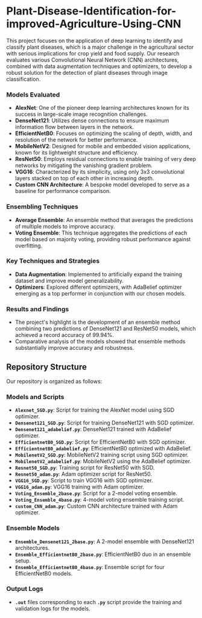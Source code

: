 # Plant-Disease-Identification-for-improved-Agriculture-Using-CNN

This project focuses on the application of deep learning to identify and classify plant diseases, which is a major challenge in the agricultural sector with serious implications for crop yield and food supply. Our research evaluates various Convolutional Neural Network (CNN) architectures, combined with data augmentation techniques and optimizers, to develop a robust solution for the detection of plant diseases through image classification.

### ****Models Evaluated****

- **AlexNet**: One of the pioneer deep learning architectures known for its success in large-scale image recognition challenges.
- **DenseNet121**: Utilizes dense connections to ensure maximum information flow between layers in the network.
- **EfficientNetB0**: Focuses on optimizing the scaling of depth, width, and resolution of the network for better performance.
- **MobileNetV2**: Designed for mobile and embedded vision applications, known for its lightweight structure and efficiency.
- **ResNet50**: Employs residual connections to enable training of very deep networks by mitigating the vanishing gradient problem.
- **VGG16**: Characterized by its simplicity, using only 3x3 convolutional layers stacked on top of each other in increasing depth.
- **Custom CNN Architecture**: A bespoke model developed to serve as a baseline for performance comparison.

### **Ensembling Techniques**

- **Average Ensemble**: An ensemble method that averages the predictions of multiple models to improve accuracy.
- **Voting Ensemble**: This technique aggregates the predictions of each model based on majority voting, providing robust performance against overfitting.

### **Key Techniques and Strategies**

- **Data Augmentation**: Implemented to artificially expand the training dataset and improve model generalizability.
- **Optimizers**: Explored different optimizers, with AdaBelief optimizer emerging as a top performer in conjunction with our chosen models.

### ****Results and Findings****

- The project's highlight is the development of an ensemble method combining two predictions of  DenseNet121 and ResNet50 models, which achieved a record accuracy of 99.94%.
- Comparative analysis of the models showed that ensemble methods substantially improve accuracy and robustness.

## **Repository Structure**

Our repository is organized as follows:

### **Models and Scripts**

- **`Alexnet_SGD.py`**: Script for training the AlexNet model using SGD optimizer.
- **`Densenet121_SGD.py`**: Script for training DenseNet121 with SGD optimizer.
- **`Densenet121_adabelief.py`**: DenseNet121 trained with AdaBelief optimizer.
- **`EfficientnetB0_SGD.py`**: Script for EfficientNetB0 with SGD optimizer.
- **`EfficientnetB0_adabelief.py`**: EfficientNetB0 optimized with AdaBelief.
- **`MobilenetV2_SGD.py`**: MobileNetV2 training script using SGD optimizer.
- **`MobilenetV2_adabelief.py`**: MobileNetV2 using the AdaBelief optimizer.
- **`Resnet50_SGD.py`**: Training script for ResNet50 with SGD.
- **`Resnet50_adam.py`**: Adam optimizer script for ResNet50.
- **`VGG16_SGD.py`**: Script to train VGG16 with SGD optimizer.
- **`VGG16_adam.py`**: VGG16 training with Adam optimizer.
- **`Voting_Ensemble_2base.py`**: Script for a 2-model voting ensemble.
- **`Voting_Ensemble_4base.py`**: 4-model voting ensemble training script.
- **`custom_CNN_adam.py`**: Custom CNN architecture trained with Adam optimizer.

### **Ensemble Models**

- **`Ensemble_Densenet121_2base.py`**: A 2-model ensemble with DenseNet121 architectures.
- **`Ensemble_EfficientnetB0_2base.py`**: EfficientNetB0 duo in an ensemble setup.
- **`Ensemble_EfficientnetB0_4base.py`**: Ensemble script for four EfficientNetB0 models.

### **Output Logs**

- **`.out`** files corresponding to each **`.py`** script provide the training and validation logs for the models.
